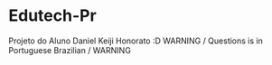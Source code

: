 # Edutech-Pr
Projeto do Aluno Daniel Keiji Honorato :D
WARNING / Questions is in Portuguese Brazilian / WARNING
